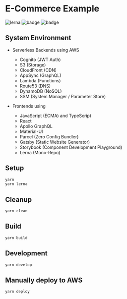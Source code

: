 # E-Commerce Example

![lerna](https://img.shields.io/badge/maintained%20with-lerna-cc00ff.svg)
![badge](https://github.com/mikebild/serverless-aws-cdk-ecommerce/workflows/CICDProd/badge.svg)
![badge](https://github.com/mikebild/serverless-aws-cdk-ecommerce/workflows/CICDBeta/badge.svg)

## System Environment

- Serverless Backends using AWS

  - Cognito (JWT Auth)
  - S3 (Storage)
  - CloudFront (CDN)
  - AppSync (GraphQL)
  - Lambda (Functions)
  - Route53 (DNS)
  - DynamoDB (NoSQL)
  - SSM (System Manager / Parameter Store)

- Frontends using
  - JavaScript (ECMA) and TypeScript
  - React
  - Apollo GraphQL
  - Material-UI
  - Parcel (Zero Config Bundler)
  - Gatsby (Static Website Generator)
  - Storybook (Component Development Playground)
  - Lerna (Mono-Repo)

## Setup

```bash
yarn
yarn lerna
```

## Cleanup

```bash
yarn clean
```

## Build

```bash
yarn build
```

## Development

```bash
yarn develop
```

## Manually deploy to AWS

```bash
yarn deploy
```
